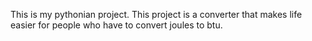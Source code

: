 This is my pythonian project.  This project is a converter that makes life easier for people who have to convert joules to btu.
